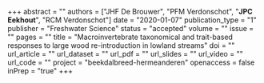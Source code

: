 +++
abstract = ""
authors = ["JHF De Brouwer", "PFM Verdonschot", "**JPC Eekhout**", "RCM Verdonschot"]
date = "2020-01-07"
publication_type = "1"
publisher = "Freshwater Science"
status = "accepted"
volume = ""
issue = ""
pages = ""
title = "Macroinvertebrate taxonomical and trait-based responses to large wood re-introduction in lowland streams"
doi = ""
url_article = ""
url_dataset = ""
url_pdf = ""
url_slides = ""
url_video = ""
url_code = ""
project = "beekdalbreed-hermeanderen"
openaccess = false
inPrep = "true"
+++